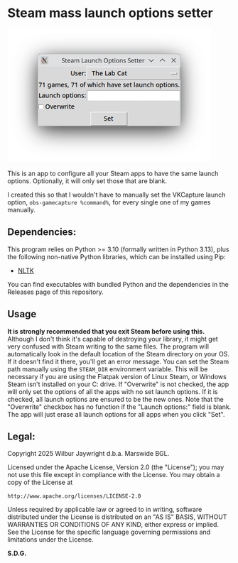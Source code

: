 # Steam mass launch options setter

![Screenshot](main_window_screenshot.png "The main app window")

This is an app to configure all your Steam apps to have the same launch options. Optionally, it will only set those that are blank.

I created this so that I wouldn't have to manually set the VKCapture launch option, `obs-gamecapture %command%`, for every single one of my games manually.

## Dependencies:
This program relies on Python >= 3.10 (formally written in Python 3.13), plus the following non-native Python libraries, which can be installed using Pip:
- [NLTK](https://pypi.org/project/vdf)

You can find executables with bundled Python and the dependencies in the Releases page of this repository.

## Usage

**It is strongly recommended that you exit Steam before using this.**
Although I don't think it's capable of destroying your library, it might get very confused with Steam writing to the same files.
The program will automatically look in the default location of the Steam directory on your OS. If it doesn't find it there, you'll get an error message. You can set the Steam path manually using the `STEAM_DIR` environment variable. This will be necessary if you are using the Flatpak version of Linux Steam, or Windows Steam isn't installed on your C: drive.
If "Overwrite" is not checked, the app will only set the options of all the apps with no set launch options. If it is checked, all launch options are ensured to be the new ones. Note that the "Overwrite" checkbox has no function if the "Launch options:" field is blank. The app will just erase all launch options for all apps when you click "Set".

## Legal:
Copyright 2025 Wilbur Jaywright d.b.a. Marswide BGL.

Licensed under the Apache License, Version 2.0 (the "License");
you may not use this file except in compliance with the License.
You may obtain a copy of the License at

    http://www.apache.org/licenses/LICENSE-2.0

Unless required by applicable law or agreed to in writing, software
distributed under the License is distributed on an "AS IS" BASIS,
WITHOUT WARRANTIES OR CONDITIONS OF ANY KIND, either express or implied.
See the License for the specific language governing permissions and
limitations under the License.

**S.D.G.**
